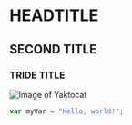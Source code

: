 # HEADTITLE
## SECOND TITLE
### TRIDE TITLE
![Image of Yaktocat](https://octodex.github.com/images/yaktocat.png)

``` javascript
var myVar = "Hello, world!";
```
